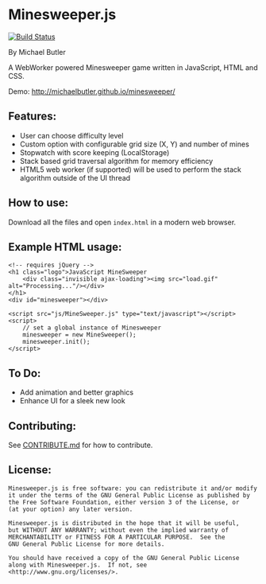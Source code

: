 # Minesweeper.js

[![Build Status](https://api.travis-ci.com/michaelbutler/minesweeper.svg?branch=master)](https://travis-ci.org/michaelbutler/minesweeper)

By Michael Butler

A WebWorker powered Minesweeper game written in JavaScript, HTML and CSS.

Demo: http://michaelbutler.github.io/minesweeper/

## Features:

- User can choose difficulty level
- Custom option with configurable grid size (X, Y) and number of mines
- Stopwatch with score keeping (LocalStorage)
- Stack based grid traversal algorithm for memory efficiency
- HTML5 web worker (if supported) will be used to perform the stack algorithm outside of the UI thread

## How to use:

Download all the files and open `index.html` in a modern web browser.

## Example HTML usage:

```
<!-- requires jQuery -->
<h1 class="logo">JavaScript MineSweeper
    <div class="invisible ajax-loading"><img src="load.gif" alt="Processing..."/></div>
</h1>
<div id="minesweeper"></div>

<script src="js/MineSweeper.js" type="text/javascript"></script>
<script>
    // set a global instance of Minesweeper
    minesweeper = new MineSweeper();
    minesweeper.init();
</script>
```

## To Do:

- Add animation and better graphics
- Enhance UI for a sleek new look

## Contributing:

See [CONTRIBUTE.md](https://github.com/michaelbutler/minesweeper/blob/master/CONTRIBUTE.md) for how to contribute.

## License:

    Minesweeper.js is free software: you can redistribute it and/or modify
    it under the terms of the GNU General Public License as published by
    the Free Software Foundation, either version 3 of the License, or
    (at your option) any later version.

    Minesweeper.js is distributed in the hope that it will be useful,
    but WITHOUT ANY WARRANTY; without even the implied warranty of
    MERCHANTABILITY or FITNESS FOR A PARTICULAR PURPOSE.  See the
    GNU General Public License for more details.

    You should have received a copy of the GNU General Public License
    along with Minesweeper.js.  If not, see <http://www.gnu.org/licenses/>.
